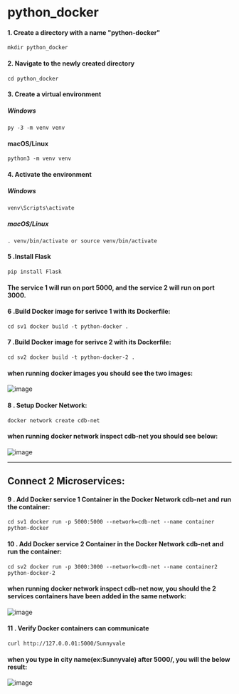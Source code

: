# python_docker

#### 1. Create a directory with a name "python-docker"
`
mkdir python_docker
`
#### 2. Navigate to the newly created directory
`
cd python_docker
`
#### 3. Create a virtual environment
##### Windows
`
py -3 -m venv venv
`

#### macOS/Linux

`
python3 -m venv venv
`

#### 4. Activate the environment
##### Windows

`
venv\Scripts\activate
`
##### macOS/Linux

`
. venv/bin/activate or source venv/bin/activate
`
#### 5 .Install Flask
`
pip install Flask
`

#### The service 1 will run on port 5000, and the service 2 will run on port 3000.
#### 6 .Build Docker image for serivce 1 with its Dockerfile:
`
cd sv1
docker build -t python-docker .
`
#### 7 .Build Docker image for serivce 2 with its Dockerfile:
`
cd sv2
docker build -t python-docker-2 .
`
#### when running docker images you should see the two images:
![image](https://user-images.githubusercontent.com/112602900/217962562-82f0a436-805f-455b-b39a-fe5ae1480fc8.png)

#### 8 . Setup Docker Network:
`
docker network create cdb-net
`
#### when running docker network inspect cdb-net you should see below:
![image](https://user-images.githubusercontent.com/112602900/217963264-fc51dd95-09b0-4828-8784-51c92005b6bc.png)

----------------------------------------------------------------
## Connect 2 Microservices:
#### 9 . Add Docker service 1 Container in the Docker Network cdb-net and run the container:
`
cd sv1
docker run -p 5000:5000 --network=cdb-net --name container python-docker
`
#### 10 . Add Docker service 2 Container in the Docker Network cdb-net and run the container:
`
cd sv2
docker run -p 3000:3000 --network=cdb-net --name container2 python-docker-2 
`
#### when running docker network inspect cdb-net now, you should the 2 services containers have been added in the same network:
![image](https://user-images.githubusercontent.com/112602900/217963447-46e7713d-9352-48ad-8d4a-06d10df4b7a4.png)

#### 11 . Verify Docker containers can communicate
`
curl http://127.0.0.01:5000/Sunnyvale
`
#### when you type in city name(ex:Sunnyvale) after 5000/, you will the below result:
![image](https://user-images.githubusercontent.com/112602900/217963677-39d5cdac-a4cb-49b3-905f-4940d98f8199.png)



